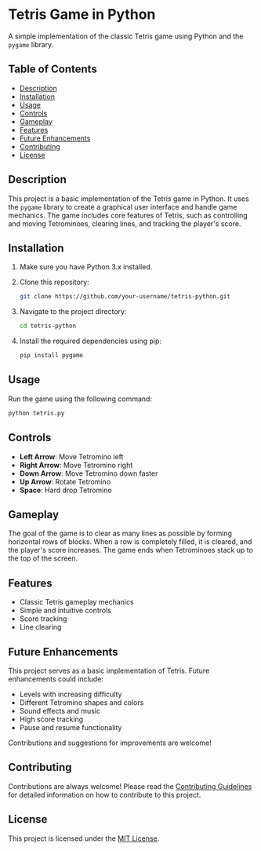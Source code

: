 
# Tetris Game in Python

A simple implementation of the classic Tetris game using Python and the `pygame` library.


## Table of Contents

- [Description](#description)
- [Installation](#installation)
- [Usage](#usage)
- [Controls](#controls)
- [Gameplay](#gameplay)
- [Features](#features)
- [Future Enhancements](#future-enhancements)
- [Contributing](#contributing)
- [License](#license)

## Description

This project is a basic implementation of the Tetris game in Python. It uses the `pygame` library to create a graphical user interface and handle game mechanics. The game includes core features of Tetris, such as controlling and moving Tetrominoes, clearing lines, and tracking the player's score.

## Installation

1. Make sure you have Python 3.x installed.

2. Clone this repository:
   ```bash
   git clone https://github.com/your-username/tetris-python.git
   ```

3. Navigate to the project directory:
   ```bash
   cd tetris-python
   ```

4. Install the required dependencies using pip:
   ```bash
   pip install pygame
   ```

## Usage

Run the game using the following command:
```bash
python tetris.py
```

## Controls

- **Left Arrow**: Move Tetromino left
- **Right Arrow**: Move Tetromino right
- **Down Arrow**: Move Tetromino down faster
- **Up Arrow**: Rotate Tetromino
- **Space**: Hard drop Tetromino

## Gameplay

The goal of the game is to clear as many lines as possible by forming horizontal rows of blocks. When a row is completely filled, it is cleared, and the player's score increases. The game ends when Tetrominoes stack up to the top of the screen.

## Features

- Classic Tetris gameplay mechanics
- Simple and intuitive controls
- Score tracking
- Line clearing

## Future Enhancements

This project serves as a basic implementation of Tetris. Future enhancements could include:

- Levels with increasing difficulty
- Different Tetromino shapes and colors
- Sound effects and music
- High score tracking
- Pause and resume functionality

Contributions and suggestions for improvements are welcome!

## Contributing

Contributions are always welcome! Please read the [Contributing Guidelines](CONTRIBUTING.md) for detailed information on how to contribute to this project.

## License

This project is licensed under the [MIT License](LICENSE).

